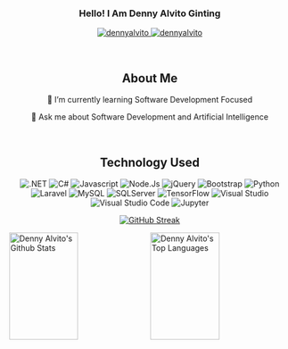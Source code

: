 <h3 align="center">
        <p>Hello! I Am
                <b>Denny Alvito Ginting</b>
        </p>
</h3>


<p align="center">
<!--  <a href="" target="blank">
  <img src="https://img.shields.io/badge/Website-DC143C?style=for-the-badge&logo=medium&logoColor=white" alt="dennyalvito" />
 </a> -->
 <a href="https://linkedin.com/in/dennyalvito" target="_blank">
  <img src="https://img.shields.io/badge/LinkedIn-0077B5?style=for-the-badge&logo=linkedin&logoColor=white" alt="dennyalvito"/>
 </a>
 <a href="https://instagram.com/alvitodenny" target="_blank">
  <img src="https://img.shields.io/badge/Instagram-fe4164?style=for-the-badge&logo=instagram&logoColor=white" alt="dennyalvito" />
 </a> 
</p>
<br />

<div align="center">
  <h2>About Me</h2>
  <p>🌱 I’m currently learning Software Development Focused</p>
  <p>💬 Ask me about Software Development and Artificial Intelligence</p>
</div>
<br />

<h2 align="center">Technology Used</h2>
<div align="center">

![.NET](https://img.shields.io/badge/.net-purple?style=for-the-badge&logo=dotnet&logoColor=white)
![C#](https://img.shields.io/badge/csharp-blue?style=for-the-badge&logo=csharp&logoColor=white)
![Javascript](https://img.shields.io/badge/Javascript-F0DB4F?style=for-the-badge&labelColor=black&logo=javascript&logoColor=F0DB4F)
![Node.Js](https://img.shields.io/badge/Node_JS-green?style=for-the-badge&labelColor=black&logo=node.js&logoColor=green)
![jQuery](https://img.shields.io/badge/jQuery-yellow?style=for-the-badge&labelColor=black&logo=jquery&logoColor=white)
![Bootstrap](https://img.shields.io/badge/Bootstrap-563D7C?style=for-the-badge&logo=bootstrap&logoColor=white)
![Python](https://img.shields.io/badge/Python-blue?style=for-the-badge&logo=python&logoColor=white)
![Laravel](https://img.shields.io/badge/Laravel-red?style=for-the-badge&logo=laravel&logoColor=white)
![MySQL](https://img.shields.io/badge/MySQL-blue?style=for-the-badge&logo=mysql&labelColor=gray&logoColor=white)
![SQLServer](https://img.shields.io/badge/SQL_Server-purple?style=for-the-badge&logo=microsoft-sql-server&labelColor=gray&logoColor=white)
![TensorFlow](https://img.shields.io/badge/Tensorflow-orange?style=for-the-badge&logo=tensorflow&logoColor=white)
![Visual Studio](https://img.shields.io/badge/Visual_Studio-purple?style=for-the-badge&logo=visualstudio&logoColor=white)
![Visual Studio Code](https://img.shields.io/badge/Visual_Studio_Code-blue?style=for-the-badge&logo=visualstudiocode&logoColor=white)
![Jupyter](https://img.shields.io/badge/Jupyter_Notebook-orange?style=for-the-badge&labelColor=black&logo=jupyter&logoColor=white)

</div>

<!-- 🌱 I don't know what am i doin' right now -->
<!-- 
<img align="center" src="https://github-readme-stats.vercel.app/api/?username=DnYAlv&theme=dark" />
<img align="center" src="https://github-readme-stats.vercel.app/api/top-langs/?username=DnYAlv&theme=dark" /> -->

<div align="center">

[![GitHub Streak](https://streak-stats.demolab.com/?user=DnYAlv&theme=radical&border=7F3FBF&background=0D1117)](https://git.io/streak-stats)
  
</div>

<a> 
    <a href="https://github.com/alsiam"><img alt="Denny Alvito's Github Stats" src="https://denvercoder1-github-readme-stats.vercel.app/api?username=DnYAlv&show_icons=true&count_private=true&theme=react&border_color=7F3FBF&bg_color=0D1117&title_color=F85D7F&icon_color=F8D866" height="192px" width="49.5%"/></a>
  <a href="https://github.com/alsiam"><img alt="Denny Alvito's Top Languages" src="https://denvercoder1-github-readme-stats.vercel.app/api/top-langs/?username=DnYAlv&langs_count=8&layout=compact&theme=react&border_color=7F3FBF&bg_color=0D1117&title_color=F85D7F&icon_color=F8D866" height="192px" width="49.5%"/></a>
  <br/>
</a>

